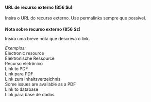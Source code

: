 #### **URL de recurso externo (856 $u)**

Insira o URL do recurso externo. Use permalinks sempre que possível. 

####   
**Nota sobre recurso externo (856 $z)**  

Insira uma breve nota que descreva o link.

_Exemplos:_  
Electronic resource  
Elektronische Ressource  
Recurso eletrônico  
Link to PDF  
Link para PDF  
Link zum Inhaltsverzeichnis  
Some issues are available as a PDF  
Link to database  
Link para base de dados